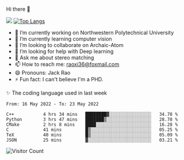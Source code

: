 Hi there 👋

![](https://github-readme-stats.vercel.app/api?username=Raohaocheng)
[![Top Langs](https://github-readme-stats.vercel.app/api/top-langs/?username=Raohaocheng&layout=compact)](https://github.com/anuraghazra/github-readme-stats)

- 🔭 I’m currently working on Northwestern Polytechnical University
- 🌱 I’m currently learning computer vision
- 👯 I’m looking to collaborate on Archaic-Atom
- 🤔 I’m looking for help with Deep learning
- 💬 Ask me about stereo matching
- 📫 How to reach me: raoxi36@foxmail.com
- 😄 Pronouns: Jack Rao
- ⚡ Fun fact: I can't believe I'm a PHD.

✨ The coding language used in last week
<!--START_SECTION:waka-->

```text
From: 16 May 2022 - To: 23 May 2022

C++           4 hrs 34 mins   ████████▓░░░░░░░░░░░░░░░░   34.78 %
Python        3 hrs 47 mins   ███████▒░░░░░░░░░░░░░░░░░   28.78 %
CMake         2 hrs 8 mins    ████░░░░░░░░░░░░░░░░░░░░░   16.28 %
C             41 mins         █▒░░░░░░░░░░░░░░░░░░░░░░░   05.25 %
TeX           40 mins         █▒░░░░░░░░░░░░░░░░░░░░░░░   05.09 %
JSON          25 mins         ▓░░░░░░░░░░░░░░░░░░░░░░░░   03.21 %
```

<!--END_SECTION:waka-->

![Visitor Count](https://profile-counter.glitch.me/Raohaocheng/count.svg)
